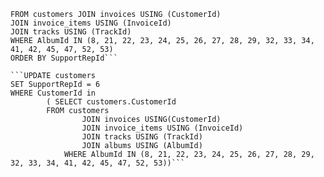 ```SELECT SupportRepId, CustomerId, InvoiceId, TrackId, AlbumId
FROM customers JOIN invoices USING (CustomerId)
JOIN invoice_items USING (InvoiceId)
JOIN tracks USING (TrackId)
WHERE AlbumId IN (8, 21, 22, 23, 24, 25, 26, 27, 28, 29, 32, 33, 34, 41, 42, 45, 47, 52, 53)
ORDER BY SupportRepId```

```UPDATE customers 
SET SupportRepId = 6
WHERE CustomerId in
        ( SELECT customers.CustomerId
        FROM customers
                JOIN invoices USING(CustomerId)
                JOIN invoice_items USING (InvoiceId)
                JOIN tracks USING (TrackId)
                JOIN albums USING (AlbumId)
            WHERE AlbumId IN (8, 21, 22, 23, 24, 25, 26, 27, 28, 29, 32, 33, 34, 41, 42, 45, 47, 52, 53))```